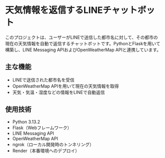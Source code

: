 # 天気情報を返信するLINEチャットボット

このプロジェクトは、ユーザーがLINEで送信した都市名に対して、その都市の現在の天気情報を自動で返信するチャットボットです。PythonとFlaskを用いて構築し、LINE Messaging APIおよびOpenWeatherMap APIと連携しています。

##  主な機能

- LINEで送信された都市名を受信
- OpenWeatherMap APIを用いて現在の天気情報を取得
- 天気・気温・湿度などの情報をLINEで自動返信

## 使用技術

- Python 3.13.2
- Flask（Webフレームワーク）
- LINE Messaging API
- OpenWeatherMap API
- ngrok（ローカル開発時のトンネリング）
- Render（本番環境へのデプロイ）


